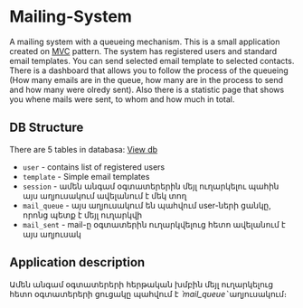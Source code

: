 # Mailing-System

A mailing system with a queueing mechanism. This is a small application created on [MVC](https://en.wikipedia.org/wiki/Model%E2%80%93view%E2%80%93controller) pattern.
The system has registered users and standard email templates. You can send selected email template to selected contacts. 
There is a dashboard that allows you to follow the process of the queueing (How many emails are in the queue, how many are in the process to send and how many were olredy sent). 
Also there is a statistic page that shows you whene mails were sent, to whom and how much in total.


## DB Structure 

There are 5 tables in databasa: [View db](https://github.com/GareginDavtyan/Mailing-System/blob/master/mailing.sql)
* `user` - contains list of registered users
* `template` - Simple email templates
* `session` - ամեն անգամ օգտատերերին մեյլ ուղարկելու պահին այս աղյուսակում ավելանում է մեկ տող 
* `mail_queue` - այս աղյուսակում են պահվում user-ների ցանկը, որոնց պետք է մեյլ ուղարկվի
* `mail_sent` - mail-ը օգտատերին ուղարկվելուց հետո ավելանում է այս աղյուսակ


## Application description

Ամեն անգամ օգտատերերի հերթական խմբին մեյլ ուղարկելուց հետո օգտատերերի ցուցակը պահվում է *՝mail_queue՝* աղյուսակում։ 
